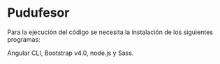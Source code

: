 # Pudufesor
 
Para la ejecución del código se necesita la instalación de los siguientes programas:

Angular CLI, Bootstrap v4.0, node.js y Sass.
